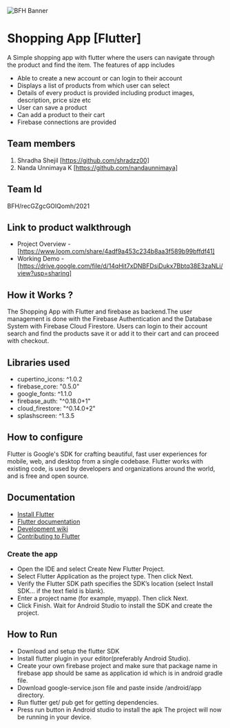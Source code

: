 ![BFH Banner](https://trello-attachments.s3.amazonaws.com/542e9c6316504d5797afbfb9/542e9c6316504d5797afbfc1/39dee8d993841943b5723510ce663233/Frame_19.png)
# Shopping App [Flutter]
A Simple shopping app with flutter where the users can navigate through the product and find the item.
The features of app includes
- Able to create a new account or can login to their account
- Displays a list of products from which user can select
- Details of every product is provided including product images, description, price size etc
- User can save a product
- Can add a product to their cart
- Firebase connections are provided
## Team members
1. Shradha Shejil [https://github.com/shradzz00]
2. Nanda Unnimaya K [https://github.com/nandaunnimaya]
## Team Id
BFH/recGZgcGOIQomh/2021
## Link to product walkthrough
- Project Overview - [https://www.loom.com/share/4adf9a453c234b8aa3f589b99bffdf41]
- Working Demo - [https://drive.google.com/file/d/14qHit7xDNBFDsiDukx7Bbtq38E3zaNLi/view?usp=sharing]
## How it Works ?
The Shopping App with Flutter and firebase as backend.The user management is done with the Firebase Authentication and the Database System with Firebase Cloud Firestore.
Users can login to their account search and find the products save it or add it to their cart and can proceed with checkout.
## Libraries used
- cupertino_icons: ^1.0.2
- firebase_core: "0.5.0"
- google_fonts: ^1.1.0
- firebase_auth: "^0.18.0+1"
- cloud_firestore: "^0.14.0+2"
- splashscreen: ^1.3.5
## How to configure


Flutter is Google's SDK for crafting beautiful, fast user experiences for
mobile, web, and desktop from a single codebase. Flutter works with existing
code, is used by developers and organizations around the world, and is free
and open source.
## Documentation
* [Install Flutter](https://flutter.dev/get-started/)
* [Flutter documentation](https://flutter.dev/docs)
* [Development wiki](https://github.com/flutter/flutter/wiki)
* [Contributing to Flutter](https://github.com/flutter/flutter/blob/master/CONTRIBUTING.md)

### Create the app
* Open the IDE and select Create New Flutter Project.
* Select Flutter Application as the project type. Then click Next.
* Verify the Flutter SDK path specifies the SDK’s location (select Install SDK… if the text field is blank).
* Enter a project name (for example, myapp). Then click Next.
* Click Finish.
Wait for Android Studio to install the SDK and create the project.

## How to Run

- Download and setup the flutter SDK
- Install flutter plugin in your editor(preferably Android Studio).
- Create your own firebase project and make sure that package name in firebase app should be same as application id which is in android gradle file.
- Download google-service.json file and paste inside /android/app directory.
- Run flutter get/ pub get for getting dependencies.
- Press run button in Android studio to install the apk
The project will now be running in your device.
